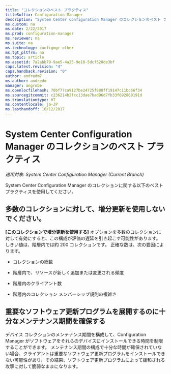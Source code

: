 ```yaml
---
title: "コレクションのベスト プラクティス"
titleSuffix: Configuration Manager
description: "System Center Configuration Manager のコレクションのベスト プラクティスを示します。"
ms.custom: na
ms.date: 2/22/2017
ms.prod: configuration-manager
ms.reviewer: na
ms.suite: na
ms.technology: configmgr-other
ms.tgt_pltfrm: na
ms.topic: article
ms.assetid: 7a2abb79-9ae5-4a25-9e18-5dcf528de3bf
caps.latest.revision: "4"
caps.handback.revision: "0"
author: andredm7
ms.author: andredm
manager: angrobe
ms.openlocfilehash: 70bf77ca9127be24725f888ff19147c11bc66f34
ms.sourcegitcommit: c236214b2fcc13dae7bad96d7fb33f692868191d
ms.translationtype: HT
ms.contentlocale: ja-JP
ms.lasthandoff: 10/12/2017
---
```

# <a name="best-practices-for-collections-in-system-center-configuration-manager"></a>System Center Configuration Manager のコレクションのベスト プラクティス

*適用対象: System Center Configuration Manager (Current Branch)*

System Center Configuration Manager のコレクションに関する以下のベスト プラクティスを使用してください。  

## <a name="do-not-use-incremental-updates-for-a-large-number-of-collections"></a>多数のコレクションに対して、増分更新を使用しないでください。  
 **[このコレクションで増分更新を使用する]** オプションを多数のコレクションに対して有効にすると、この構成が評価の遅延を引き起こす可能性があります。 しきい値は、階層内では約 200 コレクションです。 正確な数は、次の要因によります。  

-   コレクションの総数  

-   階層内で、リソースが新しく追加または変更される頻度  

-   階層内のクライアント数  

-   階層内のコレクション メンバーシップ規則の複雑さ  

## <a name="make-sure-that-maintenance-windows-are-large-enough-to-deploy-critical-software-updates"></a>重要なソフトウェア更新プログラムを展開するのに十分なメンテナンス期間を確保する  
 デバイス コレクションのメンテナンス期間を構成して、Configuration Manager がソフトウェアをそれらのデバイスにインストールできる時間を制限することができます。 メンテナンス期間の構成で十分な時間が確保されていない場合、クライアントは重要なソフトウェア更新プログラムをインストールできない可能性があり、その結果、ソフトウェア更新プログラムによって緩和される攻撃に対して脆弱なままになります。  
